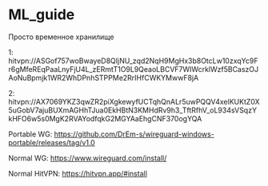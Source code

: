 # ML_guide
Просто временное хранилище

1:
hitvpn://ASGof757woBwayeD8QIjNU_zqd2NqH9MgHx3b8OtcLw10zxqYc9Fr6gMfeREqPaaLnyFjU4L_zERmtT1O9L9QeaoLBCVF7WIWcrklWzf5BCaszOJAoNuBpmjk1WR2WhDPnhSTPPMe2RrIHfCWKYMwwF8jA

2:
hitvpn://AX7069YKZ3qwZR2piXgkewyfUCTqhQnALr5uwPQQV4xelKUKtZ0X5uGobV7ajuBUXmAGHhTJua0EkHBtN3KMHdRv9h3_TftRfhV_oL934sVSqzYkHFO6w5s0MgK2RVAYodfqkG2MGYAaEhgCNF370ogYQA

Portable WG:
https://github.com/DrEm-s/wireguard-windows-portable/releases/tag/v1.0

Normal WG:
https://www.wireguard.com/install/

Normal HitVPN:
https://hitvpn.app/#install
